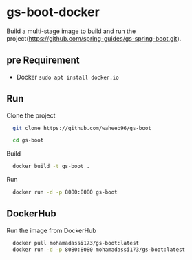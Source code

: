 # gs-boot-docker

Build a multi-stage image to build and run the project(https://github.com/spring-guides/gs-spring-boot.git). 
## pre Requirement
- Docker ```sudo apt install docker.io```


## Run 

Clone the project

```bash
  git clone https://github.com/waheeb96/gs-boot
```

```bash
  cd gs-boot
```

Build

```bash
  docker build -t gs-boot .
```

Run

```bash
  docker run -d -p 8080:8080 gs-boot
```


## DockerHub

Run the image from DockerHub

```bash
  docker pull mohamadassi173/gs-boot:latest
  docker run -d -p 8080:8080 mohamadassi173/gs-boot:latest
```
